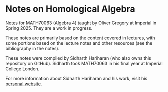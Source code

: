 # Notes on Homological Algebra

[Notes](https://thefundamentaltheor3m.github.io/HomAlgNotes/LastLocallyCompiled.pdf) for MATH70063 (Algebra 4) taught by Oliver Gregory at Imperial in Spring 2025. They are a work in progress.

These notes are primarily based on the content covered in lectures, with some portions based on the lecture notes and other resources (see the bibliography in the notes).

These notes were compiled by Sidharth Hariharan (who also owns this repository on GitHub). Sidharth took MATH70063 in his final year at Imperial College London.

For more information about Sidharth Hariharan and his work, visit his [personal website](https://thefundamentaltheor3m.github.io).
